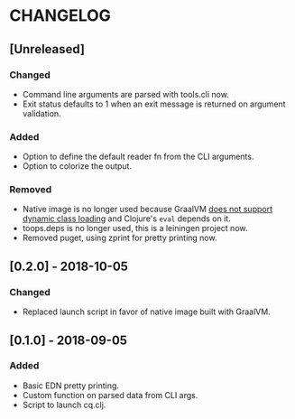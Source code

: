 # CHANGELOG

## [Unreleased]
### Changed
* Command line arguments are parsed with tools.cli now.
* Exit status defaults to 1 when an exit message is returned on argument validation.

### Added
* Option to define the default reader fn from the CLI arguments.
* Option to colorize the output.

### Removed
* Native image is no longer used because GraalVM [does not support dynamic class loading](https://github.com/oracle/graal/blob/master/substratevm/LIMITATIONS.md#dynamic-class-loading--unloading) and Clojure's `eval` depends on it.
* toops.deps is no longer used, this is a leiningen project now.
* Removed puget, using zprint for pretty printing now.

## [0.2.0] - 2018-10-05
### Changed
* Replaced launch script in favor of native image built with GraalVM.

## [0.1.0] - 2018-09-05
### Added
* Basic EDN pretty printing.
* Custom function on parsed data from CLI args.
* Script to launch cq.clj.
